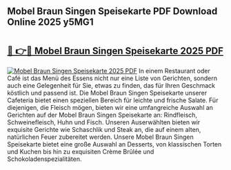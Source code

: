 ## Mobel Braun Singen Speisekarte PDF Download Online 2025 y5MG1

# <h2><a href="http://gc8m2u.nevu.top/?p=Mobel+Braun+Singen+Speisekarte">🔗 👉🔴 Mobel Braun Singen Speisekarte 2025 PDF</a></h2>

[![Mobel Braun Singen Speisekarte 2025 PDF](https://i.imgur.com/dBaPXMq.png)](http://gc8m2u.nevu.top/?p=Mobel+Braun+Singen+Speisekarte)
In einem Restaurant oder Café ist das Menü des Essens nicht nur eine Liste von Gerichten, sondern auch eine Gelegenheit für Sie, etwas zu finden, das für Ihren Geschmack köstlich und passend ist. Die Mobel Braun Singen Speisekarte unserer Cafeteria bietet einen speziellen Bereich für leichte und frische Salate. Für diejenigen, die Fleisch mögen, bieten wir eine umfangreiche Auswahl an Gerichten auf der Mobel Braun Singen Speisekarte an: Rindfleisch, Schweinefleisch, Huhn und Fisch. Unseren Auserwählten bieten wir exquisite Gerichte wie Schaschlik und Steak an, die auf einem alten, natürlichen Feuer zubereitet werden. Unsere Mobel Braun Singen Speisekarte bietet eine große Auswahl an Desserts, von klassischen Torten und Kuchen bis hin zu exquisiten Crème Brûlée und Schokoladenspezialitäten.
